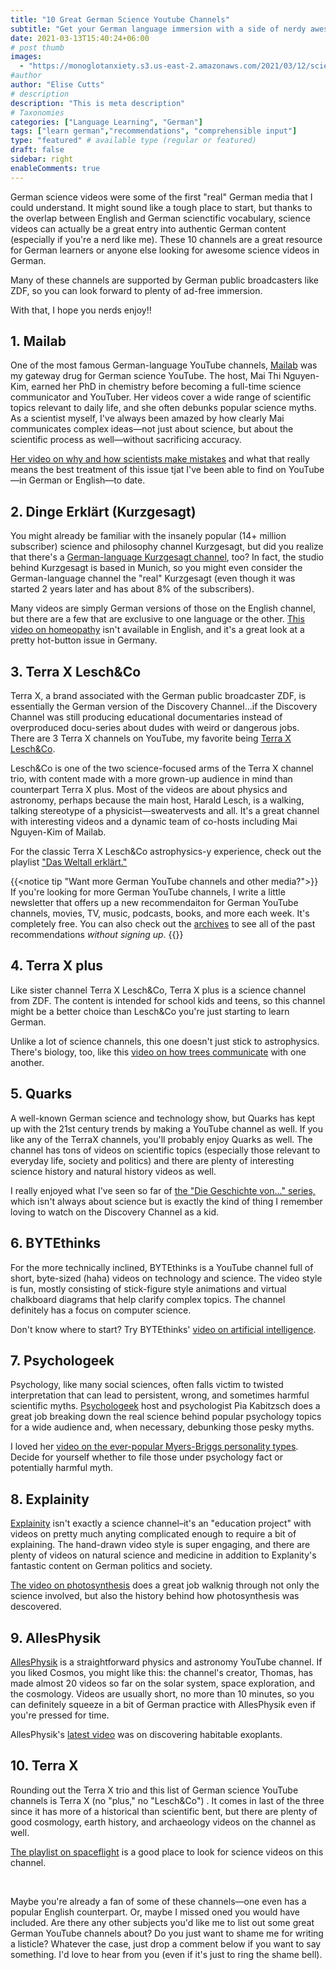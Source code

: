 ```yaml
---
title: "10 Great German Science Youtube Channels"
subtitle: "Get your German language immersion with a side of nerdy awesomeness with these 10 German science YouTube channels"
date: 2021-03-13T15:40:24+06:00
# post thumb
images:
  - "https://monoglotanxiety.s3.us-east-2.amazonaws.com/2021/03/12/sciencesplash.jpg"
#author
author: "Elise Cutts"
# description
description: "This is meta description"
# Taxonomies
categories: ["Language Learning", "German"]
tags: ["learn german","recommendations", "comprehensible input"]
type: "featured" # available type (regular or featured)
draft: false
sidebar: right
enableComments: true
---
```


German science videos were some of the first "real" German media that I could understand. It might sound like a tough place to start, but thanks to the overlap between English and German scienctific vocabulary, science videos can actually be a great entry into authentic German content (especially if you're a nerd like me). These 10 channels are a great resource for German learners or anyone else looking for awesome science videos in German.

Many of these channels are supported by German public broadcasters like ZDF, so you can look forward to plenty of ad-free immersion.

With that, I hope you nerds enjoy!!

## 1. Mailab

One of the most famous German-language YouTube channels, [Mailab](https://www.youtube.com/channel/UCyHDQ5C6z1NDmJ4g6SerW8g) was my gateway drug for German science YouTube. The host, Mai Thi Nguyen-Kim, earned her PhD in chemistry before becoming a full-time science communicator and YouTuber. Her videos cover a wide range of scientific topics relevant to daily life, and she often debunks popular science myths. As a scientist myself, I've always been amazed by how clearly Mai communicates complex ideas—not just about science, but about the scientific process as well—without sacrificing accuracy. 

[Her video on why and how scientists make mistakes](https://www.youtube.com/watch?v=DHyRaUeHcGY) and what that really means the best treatment of this issue tjat I've been able to find on YouTube—in German or English—to date. 

## 2. Dinge Erklärt (Kurzgesagt)

You might already be familiar with the insanely popular (14+ million subscriber) science and philosophy channel Kurzgesagt, but did you realize that there's a [German-language Kurzgesagt channel](https://www.youtube.com/user/KurzgesagtDE), too? In fact, the studio behind Kurzgesagt is based in Munich, so you might even consider the German-language channel the "real" Kurzgesagt (even though it was started 2 years later and has about 8% of the subscribers).

Many videos are simply German versions of those on the English channel, but there are a few that are exclusive to one language or the other. [This video on homeopathy](https://www.youtube.com/watch?v=tq7i9OzSNSQ) isn't available in English, and it's a great look at a pretty hot-button issue in Germany.

## 3. Terra X Lesch&Co

Terra X, a brand associated with the German public broadcaster ZDF, is essentially the German version of the Discovery Channel…if the Discovery Channel was still producing educational documentaries instead of overproduced docu-series about dudes with weird or dangerous jobs. There are 3 Terra X channels on YouTube, my favorite being [Terra X Lesch&Co](https://www.youtube.com/c/terrax_leschundco/featured).

Lesch&Co is one of the two science-focused arms of the Terra X channel trio, with content made with a more grown-up audience in mind than counterpart Terra X plus. Most of the videos are about physics and astronomy, perhaps because the main host, Harald Lesch, is a walking, talking stereotype of a physicist—sweatervests and all. It's a great channel with interesting videos and a dynamic team of co-hosts including Mai Nguyen-Kim of Mailab.

For the classic Terra X Lesch&Co astrophysics-y experience, check out the playlist ["Das Weltall erklärt."](https://www.youtube.com/watch?v=4pJur6H50y8&list=PL7siVIUmPpIGO3M8L3PObihKk7ir3LncS)

{{<notice tip "Want more German YouTube channels and other media?">}}
If you're looking for more German YouTube channels, I write a little newsletter that offers up a new recommendaiton for German YouTube channels, movies, TV, music, podcasts, books, and more each week. It's completely free. You can also check out the [archives](https://buttondown.email/monoglotanxiety/archive) to see all of the past recommendations *without signing up*. 
{{</notice>}}

## 4. Terra X plus

Like sister channel Terra X Lesch&Co, Terra X plus is a science channel from ZDF. The content is intended for school kids and teens, so this channel might be a better choice than Lesch&Co you're just starting to learn German. 

Unlike a lot of science channels, this one doesn't just stick to astrophysics. There's biology, too, like this [video on how trees communicate](https://www.youtube.com/watch?v=4_CKGIlW27c) with one another. 

## 5. Quarks

A well-known German science and technology show, but Quarks has kept up with the 21st century trends by making a YouTube channel as well. If you like any of the TerraX channels, you'll probably enjoy Quarks as well. The channel has tons of videos on scientific topics (especially those relevant to everyday life, society and politics) and there are plenty of interesting science history and natural history videos as well.

I really enjoyed what I've seen so far of [the "Die Geschichte von…" series,](https://www.youtube.com/playlist?list=PLBVy5saB_LC4QTL7JFhIfE_-mmnBp4NW7) which isn't always about science but is exactly the kind of thing I remember loving to watch on the Discovery Channel as a kid.

## 6. BYTEthinks

For the more technically inclined, BYTEthinks is a YouTube channel full of short, byte-sized (haha) videos on technology and science. The video style is fun, mostly consisting of stick-figure style animations and virtual chalkboard diagrams that help clarify complex topics. The channel definitely has a focus on computer science. 

Don't know where to start? Try BYTEthinks' [video on artificial intelligence](https://www.youtube.com/watch?v=rmOkQJ-A2Hg).

## 7. Psychologeek

Psychology, like many social sciences, often falls victim to twisted interpretation that can lead to persistent, wrong, and sometimes harmful scientific myths. [Psychologeek](https://www.youtube.com/channel/UClimlKiB3xLJlpP1BbzfXSA) host and psychologist Pia Kabitzsch does a great job breaking down the real science behind popular psychology topics for a wide audience and, when necessary, debunking those pesky myths.

I loved her [video on the ever-popular Myers-Briggs personality types](https://www.youtube.com/watch?v=b0pmfpIDCgs). Decide for yourself whether to file those under psychology fact or potentially harmful myth.

## 8. Explainity

[Explainity](https://www.youtube.com/channel/UCYUZr-O3UdDdm_mF4XA_TbA) isn't exactly a science channel–it's an "education project" with videos on pretty much anyting complicated enough to require a bit of explaining. The hand-drawn video style is super engaging, and there are plenty of videos on natural science and medicine in addition to Explanity's fantastic content on German politics and society. 

[The video on photosynthesis](https://www.youtube.com/watch?v=3QwabHBmUYw&list=PLTSy38uFRDiczsIzhnCu5xJVavVd9khya&index=2) does a great job walknig through not only the science involved, but also the history behind how photosynthesis was descovered. 

## 9. AllesPhysik

[AllesPhysik](https://www.youtube.com/user/AllesPhysik) is a straightforward physics and astronomy YouTube channel. If you liked Cosmos, you might like this: the channel's creator, Thomas, has made almost 20 videos so far on the solar system, space exploration, and the cosmology. Videos are usually short, no more than 10 minutes, so you can definitely squeeze in a bit of German practice with AllesPhysik even if you're pressed for time. 

AllesPhysik's [latest video](https://www.youtube.com/watch?v=JH8Kvq0Gce0) was on discovering habitable exoplants. 

## 10. Terra X

Rounding out the Terra X trio and this list of German science YouTube channels is Terra X (no "plus," no "Lesch&Co") . It comes in last of the three since it has more of a historical than scientific bent, but there are plenty of good cosmology, earth history, and archaeology videos on the channel as well. 

[The playlist on spaceflight](https://www.youtube.com/watch?v=lRKs4mYqF20&list=PLc9110B1dmmyUKgmBE_7JVkV-6HxZALgF) is a good place to look for science videos on this channel. 

<br>

Maybe you're already a fan of some of these channels—one even has a popular English counterpart. Or, maybe I missed oned you would have included. Are there any other subjects you'd like me to list out some great German YouTube channels about? Do you just want to shame me for writing a listicle? Whatever the case, just drop a comment below if you want to say something. I'd love to hear from you (even if it's just to ring the shame bell).

